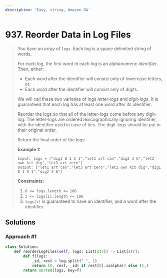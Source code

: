 ```yaml
---
description: 'Easy, string, Amazon OA'
---
```


# 937. Reorder Data in Log Files

> You have an array of `logs`.  Each log is a space delimited string of words.
>
> For each log, the first word in each log is an alphanumeric _identifier_.  Then, either:
>
> * Each word after the identifier will consist only of lowercase letters, or;
> * Each word after the identifier will consist only of digits.
>
> We will call these two varieties of logs _letter-logs_ and _digit-logs_.  It is guaranteed that each log has at least one word after its identifier.
>
> Reorder the logs so that all of the letter-logs come before any digit-log.  The letter-logs are ordered lexicographically ignoring identifier, with the identifier used in case of ties.  The digit-logs should be put in their original order.
>
> Return the final order of the logs.
>
> **Example 1:**
>
> ```text
> Input: logs = ["dig1 8 1 5 1","let1 art can","dig2 3 6","let2 own kit dig","let3 art zero"]
> Output: ["let1 art can","let3 art zero","let2 own kit dig","dig1 8 1 5 1","dig2 3 6"]
> ```
>
> **Constraints:**
>
> 1. `0 <= logs.length <= 100`
> 2. `3 <= logs[i].length <= 100`
> 3. `logs[i]` is guaranteed to have an identifier, and a word after the identifier.

## Solutions

### Approach \#1

```python
class Solution:
    def reorderLogFiles(self, logs: List[str]) -> List[str]:
        def f(log):
            _id, rest = log.split(" ", 1)
            return (0, rest, _id) if rest[0].isalpha() else (1,)
        return sorted(logs, key=f)
```

